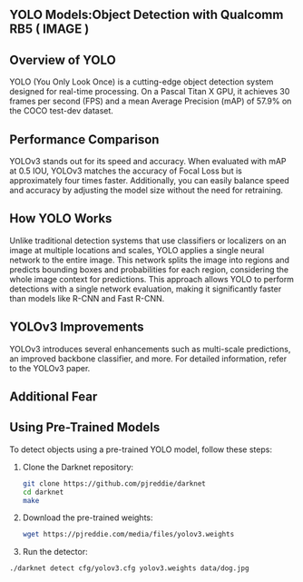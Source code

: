 ## YOLO Models:Object Detection with Qualcomm RB5 ( IMAGE )

## Overview of YOLO
YOLO (You Only Look Once) is a cutting-edge object detection system designed for real-time processing. On a Pascal Titan X GPU, it achieves 30 frames per second (FPS) and a mean Average Precision (mAP) of 57.9% on the COCO test-dev dataset.

## Performance Comparison
YOLOv3 stands out for its speed and accuracy. When evaluated with mAP at 0.5 IOU, YOLOv3 matches the accuracy of Focal Loss but is approximately four times faster. Additionally, you can easily balance speed and accuracy by adjusting the model size without the need for retraining.

## How YOLO Works
Unlike traditional detection systems that use classifiers or localizers on an image at multiple locations and scales, YOLO applies a single neural network to the entire image. This network splits the image into regions and predicts bounding boxes and probabilities for each region, considering the whole image context for predictions. This approach allows YOLO to perform detections with a single network evaluation, making it significantly faster than models like R-CNN and Fast R-CNN.

## YOLOv3 Improvements
YOLOv3 introduces several enhancements such as multi-scale predictions, an improved backbone classifier, and more. For detailed information, refer to the YOLOv3 paper.
##  Additional Fear
## Using Pre-Trained Models
To detect objects using a pre-trained YOLO model, follow these steps:

1. Clone the Darknet repository:
   ```bash
   git clone https://github.com/pjreddie/darknet
   cd darknet
   make
2. Download the pre-trained weights:
   ```bash
   wget https://pjreddie.com/media/files/yolov3.weights
3. Run the detector:
```bash
./darknet detect cfg/yolov3.cfg yolov3.weights data/dog.jpg

